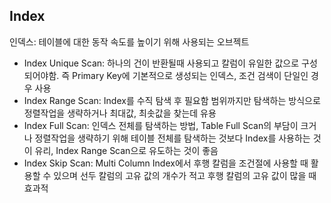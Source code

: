 ## Index
인덱스: 테이블에 대한 동작 속도를 높이기 위해 사용되는 오브젝트

+ Index Unique Scan: 하나의 건이 반환될때 사용되고 칼럼이 유일한 값으로 구성되어야함. 즉 Primary Key에 기본적으로 생성되는 인덱스, 조건 검색이 단일인 경우 사용
+ Index Range Scan: Index를 수직 탐색 후 필요함 범위까지만 탐색하는 방식으로 정렬작업을 생략하거나 최대값, 최솟값을 찾는데 유용
+ Index Full Scan: 인덱스 전체를 탐색하는 방법, Table Full Scan의 부담이 크거나 정렬작업을 생략하기 위해 테이블 전체를 탐색하는 것보다 Index를 사용하는 것이 유리, Index Range Scan으로 유도하는 것이 좋음
+ Index Skip Scan:  Multi Column Index에서 후행 칼럼을 조건절에 사용할 때 활용할 수 있으며 선두 칼럼의 고유 값의 개수가 적고 후행 칼럼의 고유 값이 많을 때 효과적
